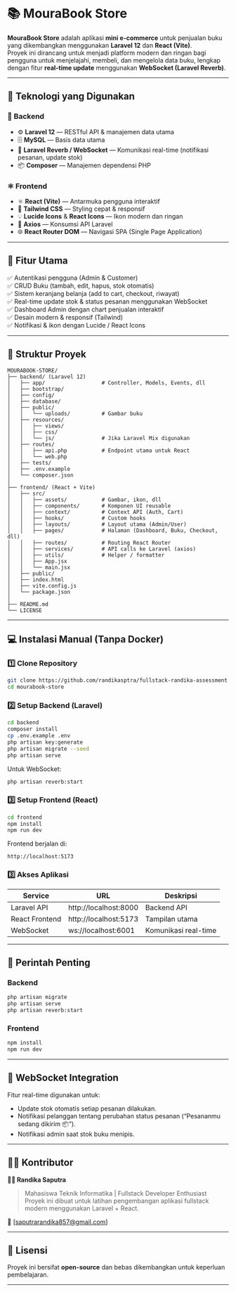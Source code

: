 # 📚 MouraBook Store

**MouraBook Store** adalah aplikasi **mini e-commerce** untuk penjualan buku yang dikembangkan menggunakan **Laravel 12** dan **React (Vite)**.  
Proyek ini dirancang untuk menjadi platform modern dan ringan bagi pengguna untuk menjelajahi, membeli, dan mengelola data buku, lengkap dengan fitur **real-time update** menggunakan **WebSocket (Laravel Reverb)**.

---

## 🚀 Teknologi yang Digunakan

### 🧩 Backend
- ⚙️ **Laravel 12** — RESTful API & manajemen data utama  
- 🗄️ **MySQL** — Basis data utama  
- 🔔 **Laravel Reverb / WebSocket** — Komunikasi real-time (notifikasi pesanan, update stok)  
- 📦 **Composer** — Manajemen dependensi PHP  

### ⚛️ Frontend
- ⚛️ **React (Vite)** — Antarmuka pengguna interaktif  
- 🎨 **Tailwind CSS** — Styling cepat & responsif  
- 💡 **Lucide Icons** & **React Icons** — Ikon modern dan ringan  
- 🔌 **Axios** — Konsumsi API Laravel  
- 🌐 **React Router DOM** — Navigasi SPA (Single Page Application)  

---

## 🧠 Fitur Utama

✅ Autentikasi pengguna (Admin & Customer)  
✅ CRUD Buku (tambah, edit, hapus, stok otomatis)  
✅ Sistem keranjang belanja (add to cart, checkout, riwayat)  
✅ Real-time update stok & status pesanan menggunakan WebSocket  
✅ Dashboard Admin dengan chart penjualan interaktif  
✅ Desain modern & responsif (Tailwind)  
✅ Notifikasi & ikon dengan Lucide / React Icons  

---

## 🧱 Struktur Proyek

```
MOURABOOK-STORE/
├── backend/ (Laravel 12)
│   ├── app/                  # Controller, Models, Events, dll
│   ├── bootstrap/
│   ├── config/
│   ├── database/
│   ├── public/
│   │   └── uploads/          # Gambar buku
│   ├── resources/
│   │   ├── views/
│   │   ├── css/
│   │   └── js/               # Jika Laravel Mix digunakan
│   ├── routes/
│   │   ├── api.php           # Endpoint utama untuk React
│   │   └── web.php
│   ├── tests/
│   ├── .env.example
│   └── composer.json
│
├── frontend/ (React + Vite)
│   ├── src/
│   │   ├── assets/           # Gambar, ikon, dll
│   │   ├── components/       # Komponen UI reusable
│   │   ├── context/          # Context API (Auth, Cart)
│   │   ├── hooks/            # Custom hooks
│   │   ├── layouts/          # Layout utama (Admin/User)
│   │   ├── pages/            # Halaman (Dashboard, Buku, Checkout, dll)
│   │   ├── routes/           # Routing React Router
│   │   ├── services/         # API calls ke Laravel (axios)
│   │   ├── utils/            # Helper / formatter
│   │   ├── App.jsx
│   │   └── main.jsx
│   ├── public/
│   ├── index.html
│   ├── vite.config.js
│   └── package.json
│
├── README.md
└── LICENSE
```

---
## 💻 Instalasi Manual (Tanpa Docker)

### 1️⃣ Clone Repository
```bash
git clone https://github.com/randikasptra/fullstack-randika-assessment.git
cd mourabook-store
```

### 2️⃣ Setup Backend (Laravel)
```bash
cd backend
composer install
cp .env.example .env
php artisan key:generate
php artisan migrate --seed
php artisan serve
```

Untuk WebSocket:
```bash
php artisan reverb:start
```

### 3️⃣ Setup Frontend (React)
```bash
cd frontend
npm install
npm run dev
```

Frontend berjalan di:
```
http://localhost:5173
```




### 3️⃣ Akses Aplikasi
| Service | URL | Deskripsi |
|----------|-----|-----------|
| Laravel API | http://localhost:8000 | Backend API |
| React Frontend | http://localhost:5173 | Tampilan utama |
| WebSocket | ws://localhost:6001 | Komunikasi real-time |

---

## 🧰 Perintah Penting

### Backend
```bash
php artisan migrate
php artisan serve
php artisan reverb:start
```

### Frontend
```bash
npm install
npm run dev
```

---

## 🧩 WebSocket Integration

Fitur real-time digunakan untuk:
- Update stok otomatis setiap pesanan dilakukan.
- Notifikasi pelanggan tentang perubahan status pesanan (“Pesananmu sedang dikirim 📦”).
- Notifikasi admin saat stok buku menipis.

---

## 🧑‍💻 Kontributor

**👨‍💻 Randika Saputra**  
> Mahasiswa Teknik Informatika | Fullstack Developer Enthusiast  
> Proyek ini dibuat untuk latihan pengembangan aplikasi fullstack modern menggunakan Laravel + React.  

📧 [saputrarandika857@gmail.com]  

---

## 🪪 Lisensi

Proyek ini bersifat **open-source** dan bebas dikembangkan untuk keperluan pembelajaran.

---

